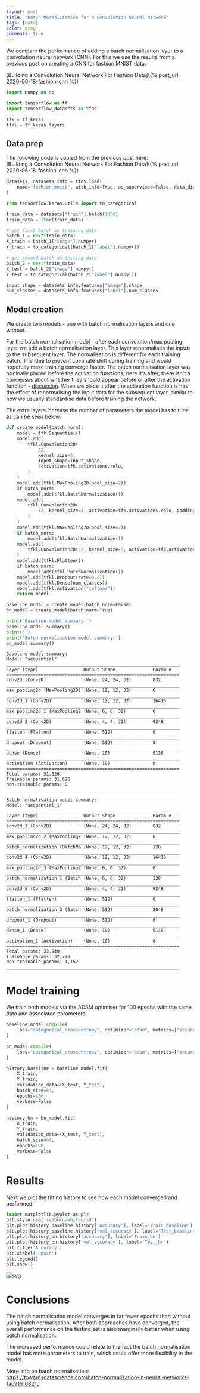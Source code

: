 ```yaml
---
layout: post
title: "Batch Normalisation for a Convolution Neural Network"
tags: [data]
color: grey
comments: true
---
```


We compare the performance of adding a batch normalisation layer to a convolution neural network (CNN). For this we use the results from a previous post on creating a CNN for fashion MNIST data:

[Building a Convolution Neural Network For Fashion Data]({% post_url 2020-06-18-fashion-cnn %})


```python
import numpy as np

import tensorflow as tf
import tensorflow_datasets as tfds

tfk = tf.keras
tfkl = tf.keras.layers
```

## Data prep
The following code is copied from the previous post here:  
[Building a Convolution Neural Network For Fashion Data]({% post_url 2020-06-18-fashion-cnn %})


```python
datasets, datasets_info = tfds.load(
    name="fashion_mnist", with_info=True, as_supervised=False, data_dir="data"
)
```


```python
from tensorflow.keras.utils import to_categorical

train_data = datasets["train"].batch(1000)
train_data = iter(train_data)

# get first batch as training data
batch_1 = next(train_data)
X_train = batch_1["image"].numpy()
Y_train = to_categorical(batch_1["label"].numpy())

# get second batch as testing data
batch_2 = next(train_data)
X_test = batch_2["image"].numpy()
Y_test = to_categorical(batch_2["label"].numpy())

input_shape = datasets_info.features["image"].shape
num_classes = datasets_info.features["label"].num_classes
```

## Model creation
We create two models - one with batch normalisation layers and one without.

For the batch normalisation model - after each convolution/max pooling layer we add a batch normalisation layer. This layer renormalises the inputs to the subsequent layer. The normalisation is different for each training batch. The idea to prevent covariate shift during training and would hopefully make training converge faster. The batch normalisation layer was originally placed before the activation functions, here it's after, there isn't a concensus about whether they should appear before or after the activation function - [discussion](https://stackoverflow.com/questions/34716454/where-do-i-call-the-batchnormalization-function-in-keras). When we place it after the activation function is has the effect of renormalising the input data for the subsequent layer, similar to how we usually standardise data before training the network.

The extra layers increase the number of parameters the model has to tune as can be seen below:


```python
def create_model(batch_norm):
    model = tfk.Sequential()
    model.add(
        tfkl.Convolution2D(
            32,
            kernel_size=5,
            input_shape=input_shape,
            activation=tfk.activations.relu,
        )
    )
    model.add(tfkl.MaxPooling2D(pool_size=2))
    if batch_norm:
        model.add(tfkl.BatchNormalization())
    model.add(
        tfkl.Convolution2D(
            32, kernel_size=4, activation=tfk.activations.relu, padding="same"
        )
    )
    model.add(tfkl.MaxPooling2D(pool_size=2))
    if batch_norm:
        model.add(tfkl.BatchNormalization())
    model.add(
        tfkl.Convolution2D(32, kernel_size=3, activation=tfk.activations.relu)
    )
    model.add(tfkl.Flatten())
    if batch_norm:
        model.add(tfkl.BatchNormalization())
    model.add(tfkl.Dropout(rate=0.2))
    model.add(tfkl.Dense(num_classes))
    model.add(tfkl.Activation("softmax"))
    return model

baseline_model = create_model(batch_norm=False)
bn_model = create_model(batch_norm=True)

print('Baseline model summary:')
baseline_model.summary()
print('')
print('Batch normalisation model summary:')
bn_model.summary()
```

    Baseline model summary:
    Model: "sequential"
    _________________________________________________________________
    Layer (type)                 Output Shape              Param #   
    =================================================================
    conv2d (Conv2D)              (None, 24, 24, 32)        832       
    _________________________________________________________________
    max_pooling2d (MaxPooling2D) (None, 12, 12, 32)        0         
    _________________________________________________________________
    conv2d_1 (Conv2D)            (None, 12, 12, 32)        16416     
    _________________________________________________________________
    max_pooling2d_1 (MaxPooling2 (None, 6, 6, 32)          0         
    _________________________________________________________________
    conv2d_2 (Conv2D)            (None, 4, 4, 32)          9248      
    _________________________________________________________________
    flatten (Flatten)            (None, 512)               0         
    _________________________________________________________________
    dropout (Dropout)            (None, 512)               0         
    _________________________________________________________________
    dense (Dense)                (None, 10)                5130      
    _________________________________________________________________
    activation (Activation)      (None, 10)                0         
    =================================================================
    Total params: 31,626
    Trainable params: 31,626
    Non-trainable params: 0
    _________________________________________________________________
    
    Batch normalisation model summary:
    Model: "sequential_1"
    _________________________________________________________________
    Layer (type)                 Output Shape              Param #   
    =================================================================
    conv2d_3 (Conv2D)            (None, 24, 24, 32)        832       
    _________________________________________________________________
    max_pooling2d_2 (MaxPooling2 (None, 12, 12, 32)        0         
    _________________________________________________________________
    batch_normalization (BatchNo (None, 12, 12, 32)        128       
    _________________________________________________________________
    conv2d_4 (Conv2D)            (None, 12, 12, 32)        16416     
    _________________________________________________________________
    max_pooling2d_3 (MaxPooling2 (None, 6, 6, 32)          0         
    _________________________________________________________________
    batch_normalization_1 (Batch (None, 6, 6, 32)          128       
    _________________________________________________________________
    conv2d_5 (Conv2D)            (None, 4, 4, 32)          9248      
    _________________________________________________________________
    flatten_1 (Flatten)          (None, 512)               0         
    _________________________________________________________________
    batch_normalization_2 (Batch (None, 512)               2048      
    _________________________________________________________________
    dropout_1 (Dropout)          (None, 512)               0         
    _________________________________________________________________
    dense_1 (Dense)              (None, 10)                5130      
    _________________________________________________________________
    activation_1 (Activation)    (None, 10)                0         
    =================================================================
    Total params: 33,930
    Trainable params: 32,778
    Non-trainable params: 1,152
    _________________________________________________________________


# Model training
We train both models via the ADAM optimiser for 100 epochs with the same data and associated parameters.


```python
baseline_model.compile(
    loss="categorical_crossentropy", optimizer="adam", metrics=["accuracy"]
)

bn_model.compile(
    loss="categorical_crossentropy", optimizer="adam", metrics=["accuracy"]
)

history_baseline = baseline_model.fit(
    X_train,
    Y_train,
    validation_data=(X_test, Y_test),
    batch_size=64,
    epochs=100,
    verbose=False
)

history_bn = bn_model.fit(
    X_train,
    Y_train,
    validation_data=(X_test, Y_test),
    batch_size=64,
    epochs=100,
    verbose=False
)
```

# Results
Next we plot the fitting history to see how each model converged and performed.


```python
import matplotlib.pyplot as plt
plt.style.use('seaborn-whitegrid')
plt.plot(history_baseline.history['accuracy'], label='Train_baseline')
plt.plot(history_baseline.history['val_accuracy'], label='Test_baseline')
plt.plot(history_bn.history['accuracy'], label='Train_bn')
plt.plot(history_bn.history['val_accuracy'], label='Test_bn')
plt.title('Accuracy')
plt.xlabel('Epoch')
plt.legend()
plt.show()
```


![svg](https://raw.githubusercontent.com/stanton119/data-analysis/master/FashionCNN/fashion_batch_norm_files/fashion_batch_norm_10_0.svg)


# Conclusions

The batch normalisation model converges in far fewer epochs than without using batch normalisation.
After both approaches have converged, the overall performance on the testing set is also marginally better when using batch normalisation.

The increased performance could relate to the fact the batch normalisation model has more parameters to train, which could offer more flexibility in the model. 

More info on batch normalisation:  
https://towardsdatascience.com/batch-normalization-in-neural-networks-1ac91516821c
